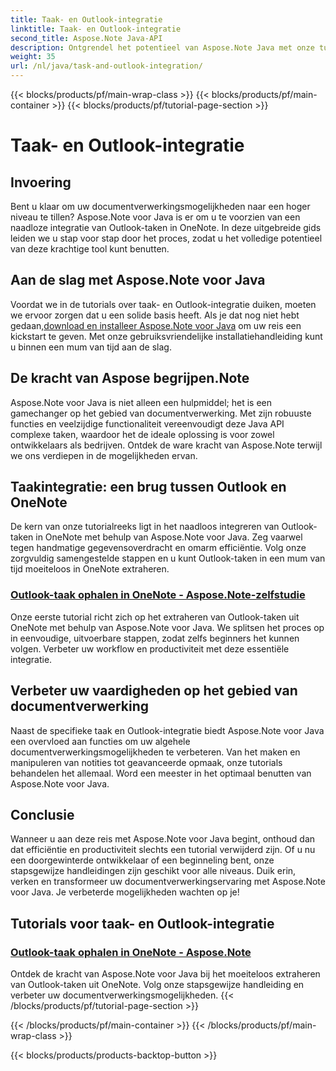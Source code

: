 ```yaml
---
title: Taak- en Outlook-integratie
linktitle: Taak- en Outlook-integratie
second_title: Aspose.Note Java-API
description: Ontgrendel het potentieel van Aspose.Note Java met onze tutorials over het integreren van Outlook-taken in OneNote. Verbeter uw vaardigheden op het gebied van documentverwerking met onze tutorials.
weight: 35
url: /nl/java/task-and-outlook-integration/
---
```


{{< blocks/products/pf/main-wrap-class >}}
{{< blocks/products/pf/main-container >}}
{{< blocks/products/pf/tutorial-page-section >}}

# Taak- en Outlook-integratie


## Invoering

Bent u klaar om uw documentverwerkingsmogelijkheden naar een hoger niveau te tillen? Aspose.Note voor Java is er om u te voorzien van een naadloze integratie van Outlook-taken in OneNote. In deze uitgebreide gids leiden we u stap voor stap door het proces, zodat u het volledige potentieel van deze krachtige tool kunt benutten.

## Aan de slag met Aspose.Note voor Java

 Voordat we in de tutorials over taak- en Outlook-integratie duiken, moeten we ervoor zorgen dat u een solide basis heeft. Als je dat nog niet hebt gedaan,[download en installeer Aspose.Note voor Java](https://releases.aspose.com/note/java/) om uw reis een kickstart te geven. Met onze gebruiksvriendelijke installatiehandleiding kunt u binnen een mum van tijd aan de slag.

## De kracht van Aspose begrijpen.Note

Aspose.Note voor Java is niet alleen een hulpmiddel; het is een gamechanger op het gebied van documentverwerking. Met zijn robuuste functies en veelzijdige functionaliteit vereenvoudigt deze Java API complexe taken, waardoor het de ideale oplossing is voor zowel ontwikkelaars als bedrijven. Ontdek de ware kracht van Aspose.Note terwijl we ons verdiepen in de mogelijkheden ervan.

## Taakintegratie: een brug tussen Outlook en OneNote

De kern van onze tutorialreeks ligt in het naadloos integreren van Outlook-taken in OneNote met behulp van Aspose.Note voor Java. Zeg vaarwel tegen handmatige gegevensoverdracht en omarm efficiëntie. Volg onze zorgvuldig samengestelde stappen en u kunt Outlook-taken in een mum van tijd moeiteloos in OneNote extraheren.

### [Outlook-taak ophalen in OneNote - Aspose.Note-zelfstudie](./get-outlook-task/)

Onze eerste tutorial richt zich op het extraheren van Outlook-taken uit OneNote met behulp van Aspose.Note voor Java. We splitsen het proces op in eenvoudige, uitvoerbare stappen, zodat zelfs beginners het kunnen volgen. Verbeter uw workflow en productiviteit met deze essentiële integratie.

## Verbeter uw vaardigheden op het gebied van documentverwerking

Naast de specifieke taak en Outlook-integratie biedt Aspose.Note voor Java een overvloed aan functies om uw algehele documentverwerkingsmogelijkheden te verbeteren. Van het maken en manipuleren van notities tot geavanceerde opmaak, onze tutorials behandelen het allemaal. Word een meester in het optimaal benutten van Aspose.Note voor Java.

## Conclusie

Wanneer u aan deze reis met Aspose.Note voor Java begint, onthoud dan dat efficiëntie en productiviteit slechts een tutorial verwijderd zijn. Of u nu een doorgewinterde ontwikkelaar of een beginneling bent, onze stapsgewijze handleidingen zijn geschikt voor alle niveaus. Duik erin, verken en transformeer uw documentverwerkingservaring met Aspose.Note voor Java. Je verbeterde mogelijkheden wachten op je!
## Tutorials voor taak- en Outlook-integratie
### [Outlook-taak ophalen in OneNote - Aspose.Note](./get-outlook-task/)
Ontdek de kracht van Aspose.Note voor Java bij het moeiteloos extraheren van Outlook-taken uit OneNote. Volg onze stapsgewijze handleiding en verbeter uw documentverwerkingsmogelijkheden.
{{< /blocks/products/pf/tutorial-page-section >}}

{{< /blocks/products/pf/main-container >}}
{{< /blocks/products/pf/main-wrap-class >}}

{{< blocks/products/products-backtop-button >}}
